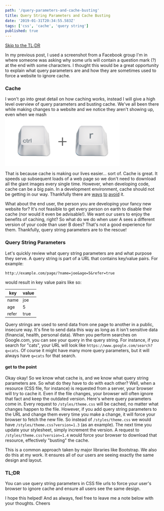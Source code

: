 ```yaml
---
path: '/query-parameters-and-cache-busting'
title: Query String Parameters and Cache Busting
date: '2019-01-31T20:34:55.583Z'
tags: ['css', 'cache', 'query string']
published: true
---
```


[Skip to the TL;DR](#tldr)

In my previous post, I used a screenshot from a Facebook group I'm in where someone was asking why some urls will contain a question mark (?) at the end with some characters. I thought this would be a great opportunity to explain what query parameters are and how they are sometimes used to force a website to ignore cache.

### Cache

I won't go into great detail on how caching works, instead I will give a high level overview of query parameters and busting cache. We've all been there while making changes to a website and we notice they aren't showing up, even when we mash ![alt text](refresh.png "Ctrl + R keys - author http://www.iconarchive.com/artist/chromatix.html")

That is because cache is making our lives easier... sort of. Cache is great. It speeds up subsequent loads of a web page so we don't need to download all the giant images every single time. However, when developing code, cache can be a big pain. In a development environment, cache should not be getting in our way. Thankfully there are [ways](https://www.technipages.com/google-chrome-how-to-completely-disable-cache) [to](https://dzone.com/articles/how-turn-firefox-browser-cache) [avoid](https://stackoverflow.com/a/46326832) it.

What about the end user, the person you are developing your fancy new website for? It's not feasible to get every person on earth to disable their cache (nor would it even be advisable!). We want our users to enjoy the benefits of caching, right? So what do we do when user A sees a different version of your code than user B does? That's not a good experience for them. Thankfully, query string parameters are to the rescue!

### Query String Parameters

Let's quickly review what query string parameters are and what purpose they serve. A query string is part of a URL that contains key/value pairs. For example:

```
http://example.com/page/?name=joe&age=5&refer=true
```

would result in key value pairs like so:

| key | value |
|---|---|
| name | joe |
| age | 5 |
| refer | true |

Query strings are used to send data from one page to another in a public, insecure way. It's fine to send data this way as long as it isn't sensitive data (financial, health, personal data). When you perform searches on Google.com, you can see your query in the query string. For instance, if you search for "cats", your URL will look like `https://www.google.com/search?q=cats`. Of course it might have many more query parameters, but it will always have `q=cats` for that search.

#### get to the point

Okay okay! So we know what cache is, and we know what query string parameters are. So what do they have to do with each other? Well, when a resource (CSS file, for instance) is requested from a server, your browser will try to cache it. Even if the file changes, your browser will often ignore that fact and keep the outdated version. Here's where query parameters come in. Every request to `/styles/theme.css` will be cached, no matter what changes happen to the file. However, if you add query string parameters to the URL and change them every time you make a change, it will force your browser to fetch the new file. So instead of `/styles/theme.css` we would have `/styles/theme.css?version=1.3` (as an example). The next time you update your stylesheet, simply increment the version. A request to `/styles/theme.css?version=1.4` would force your browser to download that resource, effectively "busting" the cache.

This is a common approach taken by major libraries like Bootstrap. We also do this at my work. It ensures all of our users are seeing exactly the same design and layout.

### TL;DR <a name="tldr"></a>

You can use query string parameters in CSS file urls to force your user's browser to ignore cache and ensure all users see the same design.

I hope this helped! And as always, feel free to leave me a note below with your thoughts. Cheers